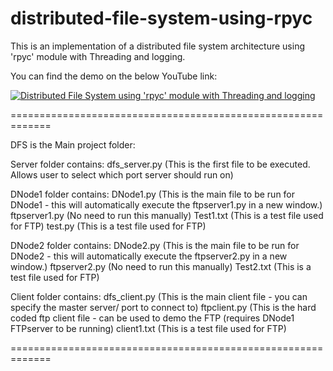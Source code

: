 # distributed-file-system-using-rpyc

This is an implementation of a distributed file system architecture using 'rpyc' module with Threading and logging.

You can find the demo on the below YouTube link:

[![Distributed File System using 'rpyc' module with Threading and logging](https://img.youtube.com/vi/3-xJMzLML3E/0.jpg)](https://youtu.be/3-xJMzLML3E)


=============================================================


DFS is the Main project folder:

Server folder contains: 
	dfs_server.py   (This is the first file to be executed. Allows user to select which port server should run on)

DNode1 folder contains:
	DNode1.py	(This is the main file to be run for DNode1 - this will automatically execute the ftpserver1.py in a new window.)
	ftpserver1.py	(No need to run this manually)
	Test1.txt   	(This is a test file used for FTP)
	test.py		(This is a test file used for FTP)

DNode2 folder contains:
	DNode2.py	(This is the main file to be run for DNode2 - this will automatically execute the ftpserver2.py in a new window.)
	ftpserver2.py	(No need to run this manually)
	Test2.txt   	(This is a test file used for FTP)

Client folder contains:
	dfs_client.py 	(This is the main client file - you can specify the master server/ port to connect to)
	ftpclient.py	(This is the hard coded ftp client file - can be used to demo the FTP (requires DNode1 FTPserver to be running)
	client1.txt 	(This is a test file used for FTP)
  
 =============================================================
